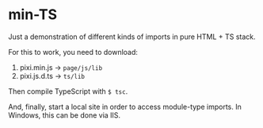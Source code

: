 # min-TS

Just a demonstration of different kinds of imports in pure HTML + TS stack.

For this to work, you need to download:

1. pixi.min.js -> ```page/js/lib```
2. pixi.js.d.ts -> ```ts/lib```

Then compile TypeScript with ```$ tsc```.

And, finally, start a local site in order to access module-type imports. In Windows, this can be done via IIS.
